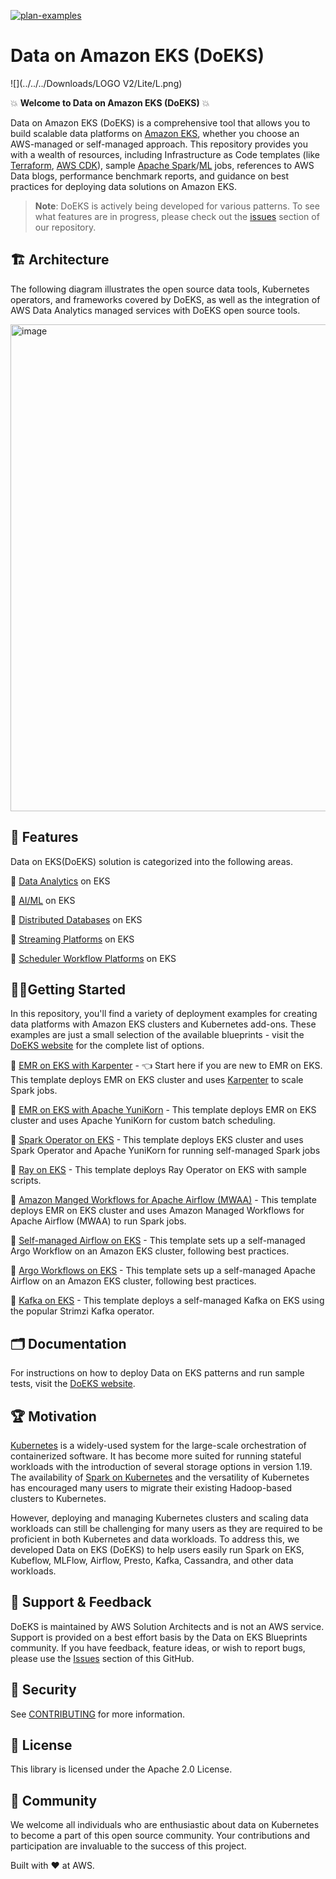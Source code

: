 [![plan-examples](https://github.com/awslabs/data-on-eks/actions/workflows/plan-examples.yml/badge.svg?branch=main)](https://github.com/awslabs/data-on-eks/actions/workflows/plan-examples.yml)
# Data on Amazon EKS (DoEKS)
![](../../../Downloads/LOGO V2/Lite/L.png)

💥 **Welcome to Data on Amazon EKS (DoEKS)** 💥

Data on Amazon EKS (DoEKS) is a comprehensive tool that allows you to build scalable data platforms on [Amazon EKS](https://aws.amazon.com/eks/), whether you choose an AWS-managed or self-managed approach. This repository provides you with a wealth of resources, including Infrastructure as Code templates (like [Terraform](https://www.terraform.io/), [AWS CDK](https://aws.amazon.com/cdk/)), sample [Apache Spark](https://spark.apache.org/)/[ML](https://aws.amazon.com/machine-learning/) jobs, references to AWS Data blogs, performance benchmark reports, and guidance on best practices for deploying data solutions on Amazon EKS.

> **Note**: DoEKS is actively being developed for various patterns. To see what features are in progress, please check out the [issues](https://github.com/awslabs/data-on-eks/issues) section of our repository.

## 🏗️ Architecture
The following diagram illustrates the open source data tools, Kubernetes operators, and frameworks covered by DoEKS, as well as the integration of AWS Data Analytics managed services with DoEKS open source tools.

<img width="779" alt="image" src="https://user-images.githubusercontent.com/19464259/208900860-a7ccdaeb-158d-4767-baad-fbc76388bc09.png">


## 🌟 Features
Data on EKS(DoEKS) solution is categorized into the following areas.

🎯  [Data Analytics](https://awslabs.github.io/data-on-eks/docs/amazon-emr-on-eks) on EKS

🎯  [AI/ML](https://awslabs.github.io/data-on-eks/docs/ai-ml-eks) on EKS

🎯  [Distributed Databases](https://awslabs.github.io/data-on-eks/docs/distributed-databases-eks) on EKS

🎯  [Streaming Platforms](https://awslabs.github.io/data-on-eks/docs/streaming-platforms-eks) on EKS

🎯  [Scheduler Workflow Platforms](https://awslabs.github.io/data-on-eks/docs/job-schedulers-eks) on EKS

## 🏃‍♀️Getting Started
In this repository, you'll find a variety of deployment examples for creating data platforms with Amazon EKS clusters and Kubernetes add-ons. These examples are just a small selection of the available blueprints - visit the [DoEKS website](https://awslabs.github.io/data-on-eks/) for the complete list of options.

🚀 [EMR on EKS with Karpenter](https://awslabs.github.io/data-on-eks/docs/amazon-emr-on-eks/emr-eks-karpenter) - 👈 Start here if you are new to EMR on EKS. This template deploys EMR on EKS cluster and uses [Karpenter](https://karpenter.sh/) to scale Spark jobs.

🚀 [EMR on EKS with Apache YuniKorn](https://awslabs.github.io/data-on-eks/docs/amazon-emr-on-eks/emr-eks-yunikorn) - This template deploys EMR on EKS cluster and uses Apache YuniKorn for custom batch scheduling.

🚀 [Spark Operator on EKS](https://awslabs.github.io/data-on-eks/docs/spark-on-eks/spark-operator-yunikorn) - This template deploys EKS cluster and uses Spark Operator and Apache YuniKorn for running self-managed Spark jobs

🚀 [Ray on EKS](https://awslabs.github.io/data-on-eks/docs/ai-ml-eks/ray) - This template deploys Ray Operator on EKS with sample scripts.

🚀 [Amazon Manged Workflows for Apache Airflow (MWAA)](https://awslabs.github.io/data-on-eks/docs/job-schedulers-eks/aws-managed-airflow) - This template deploys EMR on EKS cluster and uses Amazon Managed Workflows for Apache Airflow (MWAA) to run Spark jobs.

🚀 [Self-managed Airflow on EKS](https://awslabs.github.io/data-on-eks/docs/job-schedulers-eks/self-managed-airflow) - This template sets up a self-managed Argo Workflow on an Amazon EKS cluster, following best practices.

🚀 [Argo Workflows on EKS](https://awslabs.github.io/data-on-eks/docs/job-schedulers-eks/argo-workflows-eks) - This template sets up a self-managed Apache Airflow on an Amazon EKS cluster, following best practices.

🚀 [Kafka on EKS](https://awslabs.github.io/data-on-eks/docs/streaming-platforms-eks/kafka) - This template deploys a self-managed Kafka on EKS using the popular Strimzi Kafka operator.

## 🗂️ Documentation
For instructions on how to deploy Data on EKS patterns and run sample tests, visit the [DoEKS website](https://awslabs.github.io/data-on-eks/).

## 🏆 Motivation
[Kubernetes](https://kubernetes.io/) is a widely-used system for the large-scale orchestration of containerized software. It has become more suited for running stateful workloads with the introduction of several storage options in version 1.19. The availability of [Spark on Kubernetes](https://spark.apache.org/docs/2.3.0/running-on-kubernetes.html) and the versatility of Kubernetes has encouraged many users to migrate their existing Hadoop-based clusters to Kubernetes.

However, deploying and managing Kubernetes clusters and scaling data workloads can still be challenging for many users as they are required to be proficient in both Kubernetes and data workloads. To address this, we developed Data on EKS (DoEKS) to help users easily run Spark on EKS, Kubeflow, MLFlow, Airflow, Presto, Kafka, Cassandra, and other data workloads.

## 🤝 Support & Feedback
DoEKS is maintained by AWS Solution Architects and is not an AWS service. Support is provided on a best effort basis by the Data on EKS Blueprints community. If you have feedback, feature ideas, or wish to report bugs, please use the [Issues](https://github.com/awslabs/data-on-eks/issues) section of this GitHub.

## 🔐 Security
See [CONTRIBUTING](CONTRIBUTING.md#security-issue-notifications) for more information.

## 💼 License
This library is licensed under the Apache 2.0 License.

## 🙌 Community
We welcome all individuals who are enthusiastic about data on Kubernetes to become a part of this open source community. Your contributions and participation are invaluable to the success of this project.

Built with ❤️ at AWS.
